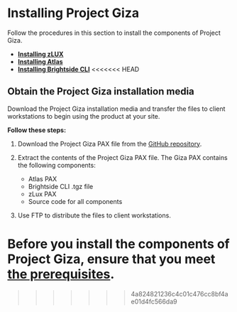 # Installing Project Giza

Follow the procedures in this section to install the components of Project Giza.

-   **[Installing zLUX](../topics/installvirtualdesktop.md)**
-   **[Installing Atlas](../topics/atlas-install.md)**
-   **[Installing Brightside CLI](../topics/cli-installcli.md)**
<<<<<<< HEAD

## Obtain the Project Giza installation media
Download the Project Giza installation media and transfer the files to client workstations to begin using the product at your site.

**Follow these steps:**

1. Download the Project Giza PAX file from the [GitHub repository](https://github.com/gizafoundation/Downloads/releases).

2. Extract the contents of the Project Giza PAX file. The Giza PAX contains the following components:
    - Atlas PAX
    - Brightside CLI .tgz file
    - zLux PAX
    - Source code for all components

3. Use FTP to distribute the files to client workstations.

Before you install the components of Project Giza, ensure that you meet [the prerequisites](planinstall.md).
=======
>>>>>>> 4a824821236c4c01c476cc8bf4ae01d4fc566da9
